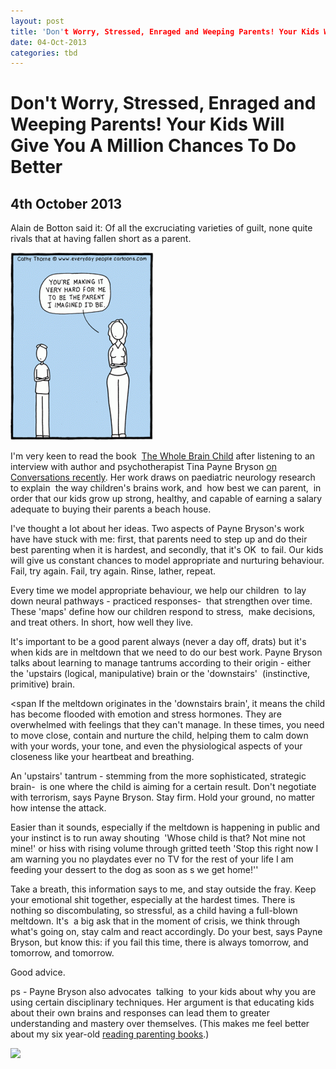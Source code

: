 ```yaml
---
layout: post
title: 'Don't Worry, Stressed, Enraged and Weeping Parents! Your Kids Will Give You A Million Chances To Do Better'
date: 04-Oct-2013
categories: tbd
---
```


# Don't Worry, Stressed, Enraged and Weeping Parents! Your Kids Will Give You A Million Chances To Do Better

## 4th October 2013

Alain de Botton said it: Of all the excruciating varieties of guilt,   none quite rivals that at having fallen short as a parent.

<img class="photo-horiz" src="/images/2013/10/568-parenting-cartoon-229x300.gif" />

I'm very keen to read the book  <a href="http://www.goodreads.com/book/show/10353369-the-whole-brain-child?from_search=true">The Whole Brain Child</a> after listening to an interview with author and psychotherapist Tina Payne Bryson <a href="http://www.abc.net.au/local/stories/2013/08/30/3837421.htm?&amp;section=article&amp;date=(none)">on Conversations recently</a>. Her work draws on paediatric neurology research to explain  the way children's brains work, and  how best we can parent,  in order that our kids grow up strong, healthy, and capable of earning a salary adequate to buying their parents a beach house.

I've thought a lot about her ideas. Two aspects of Payne Bryson's work have have stuck with me: first, that parents need to step up and do their best parenting when it is hardest, and secondly, that it's OK  to fail. Our kids will give us constant chances to model appropriate and nurturing behaviour. Fail, try again. Fail, try again. Rinse, lather, repeat.

Every time we model appropriate behaviour, we help our children  to lay down neural pathways - practiced responses-  that strengthen over time. These 'maps' define how our children respond to stress,  make decisions, and treat others. In short, how well they live.

It's important to be a good parent always (never a day off, drats) but it's when kids are in meltdown that we need to do our best work. Payne Bryson talks about learning to manage tantrums according to their origin - either the 'upstairs (logical, manipulative) brain or the 'downstairs'  (instinctive, primitive) brain.

<span If the meltdown originates in the 'downstairs brain', it means the child has become flooded with emotion and stress hormones. They are overwhelmed with feelings that they can't manage. In these times, you need to move close, contain and nurture the child, helping them to calm down with your words, your tone, and even the physiological aspects of your closeness like your heartbeat and breathing. </span>

An 'upstairs' tantrum - stemming from the more sophisticated, strategic brain-  is one where the child is aiming for a certain result. Don't negotiate with terrorism, says Payne Bryson. Stay firm. Hold your ground, no matter how intense the attack.

Easier than it sounds, especially if the meltdown is happening in public and your instinct is to run away shouting  'Whose child is that? Not mine not mine!' or hiss with rising volume through gritted teeth 'Stop this right now I am warning you no playdates ever no TV for the rest of your life I am feeding your dessert to the dog as soon as s we get home!''

Take a breath, this information says to me, and stay outside the fray. Keep your emotional shit together, especially at the hardest times. There is nothing so discombulating, so stressful, as a child having a full-blown meltdown. It's  a big ask that in the moment of crisis, we think through what's going on, stay calm and react accordingly. Do your best, says Payne Bryson, but know this: if you fail this time, there is always tomorrow, and tomorrow, and tomorrow.

Good advice.

ps - Payne Bryson also advocates  talking  to your kids about why you are using certain disciplinary techniques. Her argument is that educating kids about their own brains and responses can lead them to greater understanding and mastery over themselves. (This makes me feel better about my six year-old <a href="http://mogantosh.com/?p=269">reading parenting books</a>.)

<a href="http://www.facebook.com/sharer.php?u=&amp;linkname=Don%27t%20Worry%2C%20Stressed%2C%20Enraged%20and%20Weeping%20Parents!%20Your%20Kids%20Will%20Give%20You%20A%20Million%20Chances%20To%20Do%20Better.%20"><img class="photo-horiz" src="http://shongjog.files.wordpress.com/2008/04/share-on-facebook.gif?" />
